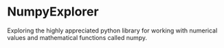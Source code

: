 # NumpyExplorer
Exploring the highly appreciated python library for working with numerical values and mathematical functions called numpy.
